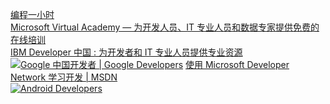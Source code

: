 [编程一小时](https://hourofcode.com/us/cn)  
[Microsoft Virtual Academy — 为开发人员、IT 专业人员和数据专家提供免费的在线培训](https://mva.microsoft.com/)  
[IBM Developer 中国 : 为开发者和 IT 专业人员提供专业资源](https://www.ibm.com/developerworks/cn/)  
[![Google 中国开发者  |  Google Developers](https://developers.google.com/favicon.ico)](https://developers.google.com/china/?hl=zh-cn) 
[使用 Microsoft Developer Network 学习开发 | MSDN](https://msdn.microsoft.com/zh-cn)  
[![Android Developers](https://developer.android.com/favicon.ico)](https://developer.android.com/?hl=zh-CN)
